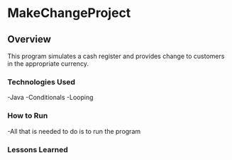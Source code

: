 # MakeChangeProject

## Overview

This program simulates a cash register and provides change to customers
in the appropriate currency.

### Technologies Used

-Java
-Conditionals
-Looping

### How to Run

-All that is needed to do is to run the program

### Lessons Learned
